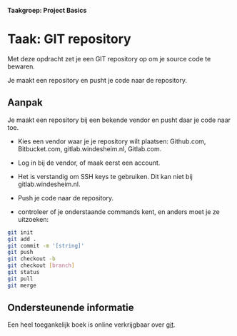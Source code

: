 **Taakgroep: Project Basics**

# Taak: GIT repository

Met deze opdracht zet je een GIT repository op om je source code te bewaren.

Je maakt een repository en pusht je code naar de repository.

## Aanpak

Je maakt een repository bij een bekende vendor en pusht daar je code naar toe.

- Kies een vendor waar je je repository wilt plaatsen: Github.com, Bitbucket.com, gitlab.windesheim.nl, Gitlab.com.

- Log in bij de vendor, of maak eerst een account.

- Het is verstandig om SSH keys te gebruiken. Dit kan niet bij gitlab.windesheim.nl.

- Push je code naar de repository.  

- controleer of je onderstaande commands kent, en anders moet je ze uitzoeken:

```bash
git init
git add .
git commit -m '[string]'
git push
git checkout -b
git checkout [branch]
git status
git pull
git merge
```
  
## Ondersteunende informatie

Een heel toegankelijk boek is online verkrijgbaar over [git](https://git-scm.com/book/en/v2).
